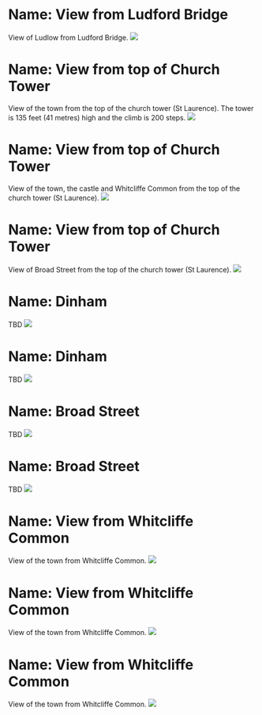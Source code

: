 # Name: View from Ludford Bridge

View of Ludlow from Ludford Bridge.
![](../1shropshire/assets/images/places/2021-09-17_13_25_02_DSC_0379.jpg)

# Name: View from top of Church Tower

View of the town from the top of the church tower (St Laurence).  The tower is 135 feet (41 metres) high and the climb is 200 steps.
![](../1shropshire/assets/images/places/2019-04-13_11_49_49_DSC_3876.jpg)

# Name: View from top of Church Tower

View of the town, the castle and Whitcliffe Common from the top of the church tower (St Laurence).
![](../1shropshire/assets/images/places/2019-04-13_12_03_02_DSC_3932.jpg)

# Name: View from top of Church Tower

View of Broad Street from the top of the church tower (St Laurence).
![](../1shropshire/assets/images/places/2019-04-13_12_09_20_DSC_3960.jpg)

# Name: Dinham

TBD
![](../1shropshire/assets/images/places/2019-04-13_14_06_43_DSC_4025.jpg)

# Name: Dinham

TBD
![](../1shropshire/assets/images/places/2019-04-13_14_09_34_DSC_4031.jpg)

# Name: Broad Street

TBD
![](../1shropshire/assets/images/places/2019-04-13_14_20_25_DSC_4045.jpg)

# Name: Broad Street

TBD
![](../1shropshire/assets/images/places/2020-01-04_13_46_04_DSC_6069.jpg)

# Name: View from Whitcliffe Common

View of the town from Whitcliffe Common.
![](../1shropshire/assets/images/places/2020-01-04_14_14_02_DSC_6088.jpg)

# Name: View from Whitcliffe Common

View of the town from Whitcliffe Common.
![](../1shropshire/assets/images/places/2020-01-04_14_16_23_DSC_6093.jpg)

# Name: View from Whitcliffe Common

View of the town from Whitcliffe Common.
![](../1shropshire/assets/images/places/2020-01-04_14_23_04_DSC_6100.jpg)
